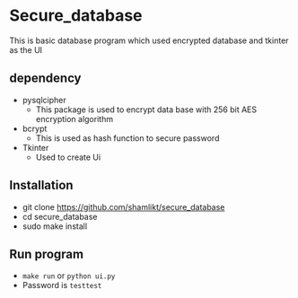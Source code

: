 # Secure_database
This is basic database program which used encrypted database and tkinter as the UI

## dependency
- pysqlcipher
  - This package is used to encrypt data base with 256 bit AES encryption algorithm 
- bcrypt
  - This is used as hash function to secure password
- Tkinter
  - Used to create Ui  

## Installation
- git clone https://github.com/shamlikt/secure_database
- cd secure_database
- sudo make install

## Run program
- `make run` or `python ui.py`
- Password is `testtest`
